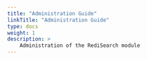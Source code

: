 ```yaml
---
title: "Administration Guide"
linkTitle: "Administration Guide"
type: docs
weight: 1
description: >
    Administration of the RediSearch module
---
```

